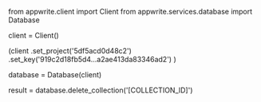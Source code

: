 from appwrite.client import Client
from appwrite.services.database import Database

client = Client()

(client
  .set_project('5df5acd0d48c2')
  .set_key('919c2d18fb5d4...a2ae413da83346ad2')
)

database = Database(client)

result = database.delete_collection('[COLLECTION_ID]')
